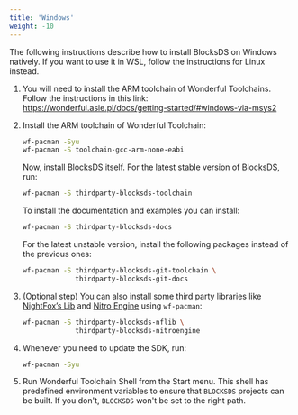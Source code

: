 ```yaml
---
title: 'Windows'
weight: -10
---
```


The following instructions describe how to install BlocksDS on Windows natively.
If you want to use it in WSL, follow the instructions for Linux instead.

1. You will need to install the ARM toolchain of Wonderful Toolchains. Follow
   the instructions in this link:
   https://wonderful.asie.pl/docs/getting-started/#windows-via-msys2

1. Install the ARM toolchain of Wonderful Toolchain:

   ```bash
   wf-pacman -Syu
   wf-pacman -S toolchain-gcc-arm-none-eabi
   ```

   Now, install BlocksDS itself. For the latest stable version of BlocksDS, run:

   ```bash
   wf-pacman -S thirdparty-blocksds-toolchain
   ```

   To install the documentation and examples you can install:

   ```bash
   wf-pacman -S thirdparty-blocksds-docs
   ```

   For the latest unstable version, install the following packages instead of
   the previous ones:

   ```bash
   wf-pacman -S thirdparty-blocksds-git-toolchain \
                thirdparty-blocksds-git-docs
   ```

1. (Optional step) You can also install some third party libraries like
   [NightFox’s Lib](https://github.com/knightfox75/nds_nflib) and
   [Nitro Engine](https://github.com/AntonioND/nitro-engine>) using
   `wf-pacman`:

   ```bash
   wf-pacman -S thirdparty-blocksds-nflib \
                thirdparty-blocksds-nitroengine
   ```

1. Whenever you need to update the SDK, run:

   ```bash
   wf-pacman -Syu
   ```

1. Run Wonderful Toolchain Shell from the Start menu. This shell has predefined
   environment variables to ensure that `BLOCKSDS` projects can be built. If you
   don't, `BLOCKSDS` won't be set to the right path.
